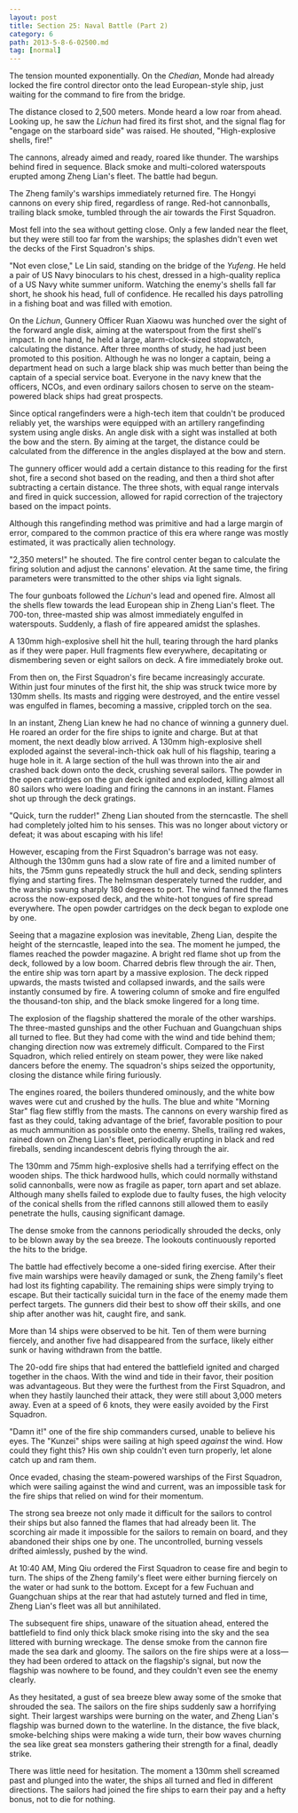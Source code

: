 ```yaml
---
layout: post
title: Section 25: Naval Battle (Part 2)
category: 6
path: 2013-5-8-6-02500.md
tag: [normal]
---
```


The tension mounted exponentially. On the *Chedian*, Monde had already locked the fire control director onto the lead European-style ship, just waiting for the command to fire from the bridge.

The distance closed to 2,500 meters. Monde heard a low roar from ahead. Looking up, he saw the *Lichun* had fired its first shot, and the signal flag for "engage on the starboard side" was raised. He shouted, "High-explosive shells, fire!"

The cannons, already aimed and ready, roared like thunder. The warships behind fired in sequence. Black smoke and multi-colored waterspouts erupted among Zheng Lian's fleet. The battle had begun.

The Zheng family's warships immediately returned fire. The Hongyi cannons on every ship fired, regardless of range. Red-hot cannonballs, trailing black smoke, tumbled through the air towards the First Squadron.

Most fell into the sea without getting close. Only a few landed near the fleet, but they were still too far from the warships; the splashes didn't even wet the decks of the First Squadron's ships.

"Not even close," Le Lin said, standing on the bridge of the *Yufeng*. He held a pair of US Navy binoculars to his chest, dressed in a high-quality replica of a US Navy white summer uniform. Watching the enemy's shells fall far short, he shook his head, full of confidence. He recalled his days patrolling in a fishing boat and was filled with emotion.

On the *Lichun*, Gunnery Officer Ruan Xiaowu was hunched over the sight of the forward angle disk, aiming at the waterspout from the first shell's impact. In one hand, he held a large, alarm-clock-sized stopwatch, calculating the distance. After three months of study, he had just been promoted to this position. Although he was no longer a captain, being a department head on such a large black ship was much better than being the captain of a special service boat. Everyone in the navy knew that the officers, NCOs, and even ordinary sailors chosen to serve on the steam-powered black ships had great prospects.

Since optical rangefinders were a high-tech item that couldn't be produced reliably yet, the warships were equipped with an artillery rangefinding system using angle disks. An angle disk with a sight was installed at both the bow and the stern. By aiming at the target, the distance could be calculated from the difference in the angles displayed at the bow and stern.

The gunnery officer would add a certain distance to this reading for the first shot, fire a second shot based on the reading, and then a third shot after subtracting a certain distance. The three shots, with equal range intervals and fired in quick succession, allowed for rapid correction of the trajectory based on the impact points.

Although this rangefinding method was primitive and had a large margin of error, compared to the common practice of this era where range was mostly estimated, it was practically alien technology.

"2,350 meters!" he shouted. The fire control center began to calculate the firing solution and adjust the cannons' elevation. At the same time, the firing parameters were transmitted to the other ships via light signals.

The four gunboats followed the *Lichun*'s lead and opened fire. Almost all the shells flew towards the lead European ship in Zheng Lian's fleet. The 700-ton, three-masted ship was almost immediately engulfed in waterspouts. Suddenly, a flash of fire appeared amidst the splashes.

A 130mm high-explosive shell hit the hull, tearing through the hard planks as if they were paper. Hull fragments flew everywhere, decapitating or dismembering seven or eight sailors on deck. A fire immediately broke out.

From then on, the First Squadron's fire became increasingly accurate. Within just four minutes of the first hit, the ship was struck twice more by 130mm shells. Its masts and rigging were destroyed, and the entire vessel was engulfed in flames, becoming a massive, crippled torch on the sea.

In an instant, Zheng Lian knew he had no chance of winning a gunnery duel. He roared an order for the fire ships to ignite and charge. But at that moment, the next deadly blow arrived. A 130mm high-explosive shell exploded against the several-inch-thick oak hull of his flagship, tearing a huge hole in it. A large section of the hull was thrown into the air and crashed back down onto the deck, crushing several sailors. The powder in the open cartridges on the gun deck ignited and exploded, killing almost all 80 sailors who were loading and firing the cannons in an instant. Flames shot up through the deck gratings.

"Quick, turn the rudder!" Zheng Lian shouted from the sterncastle. The shell had completely jolted him to his senses. This was no longer about victory or defeat; it was about escaping with his life!

However, escaping from the First Squadron's barrage was not easy. Although the 130mm guns had a slow rate of fire and a limited number of hits, the 75mm guns repeatedly struck the hull and deck, sending splinters flying and starting fires. The helmsman desperately turned the rudder, and the warship swung sharply 180 degrees to port. The wind fanned the flames across the now-exposed deck, and the white-hot tongues of fire spread everywhere. The open powder cartridges on the deck began to explode one by one.

Seeing that a magazine explosion was inevitable, Zheng Lian, despite the height of the sterncastle, leaped into the sea. The moment he jumped, the flames reached the powder magazine. A bright red flame shot up from the deck, followed by a low boom. Charred debris flew through the air. Then, the entire ship was torn apart by a massive explosion. The deck ripped upwards, the masts twisted and collapsed inwards, and the sails were instantly consumed by fire. A towering column of smoke and fire engulfed the thousand-ton ship, and the black smoke lingered for a long time.

The explosion of the flagship shattered the morale of the other warships. The three-masted gunships and the other Fuchuan and Guangchuan ships all turned to flee. But they had come with the wind and tide behind them; changing direction now was extremely difficult. Compared to the First Squadron, which relied entirely on steam power, they were like naked dancers before the enemy. The squadron's ships seized the opportunity, closing the distance while firing furiously.

The engines roared, the boilers thundered ominously, and the white bow waves were cut and crushed by the hulls. The blue and white "Morning Star" flag flew stiffly from the masts. The cannons on every warship fired as fast as they could, taking advantage of the brief, favorable position to pour as much ammunition as possible onto the enemy. Shells, trailing red wakes, rained down on Zheng Lian's fleet, periodically erupting in black and red fireballs, sending incandescent debris flying through the air.

The 130mm and 75mm high-explosive shells had a terrifying effect on the wooden ships. The thick hardwood hulls, which could normally withstand solid cannonballs, were now as fragile as paper, torn apart and set ablaze. Although many shells failed to explode due to faulty fuses, the high velocity of the conical shells from the rifled cannons still allowed them to easily penetrate the hulls, causing significant damage.

The dense smoke from the cannons periodically shrouded the decks, only to be blown away by the sea breeze. The lookouts continuously reported the hits to the bridge.

The battle had effectively become a one-sided firing exercise. After their five main warships were heavily damaged or sunk, the Zheng family's fleet had lost its fighting capability. The remaining ships were simply trying to escape. But their tactically suicidal turn in the face of the enemy made them perfect targets. The gunners did their best to show off their skills, and one ship after another was hit, caught fire, and sank.

More than 14 ships were observed to be hit. Ten of them were burning fiercely, and another five had disappeared from the surface, likely either sunk or having withdrawn from the battle.

The 20-odd fire ships that had entered the battlefield ignited and charged together in the chaos. With the wind and tide in their favor, their position was advantageous. But they were the furthest from the First Squadron, and when they hastily launched their attack, they were still about 3,000 meters away. Even at a speed of 6 knots, they were easily avoided by the First Squadron.

"Damn it!" one of the fire ship commanders cursed, unable to believe his eyes. The "Kunzei" ships were sailing at high speed *against* the wind. How could they fight this? His own ship couldn't even turn properly, let alone catch up and ram them.

Once evaded, chasing the steam-powered warships of the First Squadron, which were sailing against the wind and current, was an impossible task for the fire ships that relied on wind for their momentum.

The strong sea breeze not only made it difficult for the sailors to control their ships but also fanned the flames that had already been lit. The scorching air made it impossible for the sailors to remain on board, and they abandoned their ships one by one. The uncontrolled, burning vessels drifted aimlessly, pushed by the wind.

At 10:40 AM, Ming Qiu ordered the First Squadron to cease fire and begin to turn. The ships of the Zheng family's fleet were either burning fiercely on the water or had sunk to the bottom. Except for a few Fuchuan and Guangchuan ships at the rear that had astutely turned and fled in time, Zheng Lian's fleet was all but annihilated.

The subsequent fire ships, unaware of the situation ahead, entered the battlefield to find only thick black smoke rising into the sky and the sea littered with burning wreckage. The dense smoke from the cannon fire made the sea dark and gloomy. The sailors on the fire ships were at a loss—they had been ordered to attack on the flagship's signal, but now the flagship was nowhere to be found, and they couldn't even see the enemy clearly.

As they hesitated, a gust of sea breeze blew away some of the smoke that shrouded the sea. The sailors on the fire ships suddenly saw a horrifying sight. Their largest warships were burning on the water, and Zheng Lian's flagship was burned down to the waterline. In the distance, the five black, smoke-belching ships were making a wide turn, their bow waves churning the sea like great sea monsters gathering their strength for a final, deadly strike.

There was little need for hesitation. The moment a 130mm shell screamed past and plunged into the water, the ships all turned and fled in different directions. The sailors had joined the fire ships to earn their pay and a hefty bonus, not to die for nothing.
